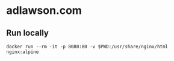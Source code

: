 # adlawson.com

## Run locally
```shell
docker run --rm -it -p 8080:80 -v $PWD:/usr/share/nginx/html nginx:alpine
```

